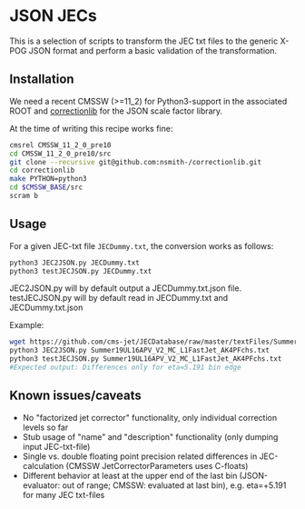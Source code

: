 # JSON JECs

This is a selection of scripts to transform the JEC txt files to the generic X-POG JSON format and perform a basic validation of the transformation.

## Installation

We need a recent CMSSW (>=11_2) for Python3-support in the associated ROOT and [correctionlib](https://github.com/nsmith-/correctionlib) for the JSON scale factor library.

At the time of writing this recipe works fine:
```bash
cmsrel CMSSW_11_2_0_pre10
cd CMSSW_11_2_0_pre10/src
git clone --recursive git@github.com:nsmith-/correctionlib.git
cd correctionlib
make PYTHON=python3
cd $CMSSW_BASE/src
scram b
```

## Usage

For a given JEC-txt file `JECDummy.txt`, the conversion works as follows:
```bash
python3 JEC2JSON.py JECDummy.txt
python3 testJECJSON.py JECDummy.txt
```
JEC2JSON.py will by default output a JECDummy.txt.json file.
testJECJSON.py will by default read in JECDummy.txt and JECDummy.txt.json

Example:
```bash
wget https://github.com/cms-jet/JECDatabase/raw/master/textFiles/Summer19UL16APV_V2_MC/Summer19UL16APV_V2_MC_L1FastJet_AK4PFchs.txt
python3 JEC2JSON.py Summer19UL16APV_V2_MC_L1FastJet_AK4PFchs.txt
python3 testJECJSON.py Summer19UL16APV_V2_MC_L1FastJet_AK4PFchs.txt
#Expected output: Differences only for eta=5.191 bin edge
```

## Known issues/caveats
- No "factorized jet corrector" functionality, only individual correction levels so far
- Stub usage of "name" and "description" functionality (only dumping input JEC-txt-file)
- Single vs. double floating point precision related differences in JEC-calculation (CMSSW JetCorrectorParameters uses C-floats)
- Different behavior at least at the upper end of the last bin (JSON-evaluator: out of range; CMSSW: evaluated at last bin), e.g. eta=+5.191 for many JEC txt-files